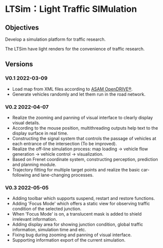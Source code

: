 # LTSim：Light Traffic SIMulation 

## Objectives

Develop a simulation platform for traffic research. 

The LTSim have light renders for the convenience of traffic research.

## Versions

### V0.1 2022-03-09

- Load map from XML files according to [ASAM OpenDRIVE®](https://www.asam.net/standards/detail/opendrive/).
- Generate vehicles randomly and let them run in the road network.


### V0.2 2022-04-07

- Realize the zooming and panning of visual interface to clearly display visual details.
- According to the mouse position, multithreading outputs help text to the display surface in real time.
- Constructing the signal system that controls the passage of vehicles at each entrance of the intersection (To be improved).
- Realize the off-line simulation process: map loading → vehicle flow generation → vehicle control → visualization.
- Based on Frenet coordinate system, constructing perception, prediction and planning module.
- Trajectory fitting for multiple target points and realize the basic car-following and lane-changing processes.

### V0.3 2022-05-05

- Adding toolbar which supports suspend, restart and restore functions.
- Adding 'Focus Mode' which offers a static view for observing traffic condition of the selected junction.
- When 'Focus Mode' is on,  a translucent mask is added to shield irrelevant information.
- Adding display area for showing junction condition,  global traffic information, simulation time and etc.
- Fixing bug during zooming and panning of visual interface.
- Supporting information export of the current simulation.
